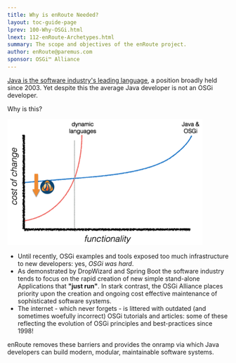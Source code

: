 ```yaml
---
title: Why is enRoute Needed?
layout: toc-guide-page
lprev: 100-Why-OSGi.html 
lnext: 112-enRoute-Archetypes.html 
summary: The scope and objectives of the enRoute project. 
author: enRoute@paremus.com
sponsor: OSGi™ Alliance 
---
```


[Java is the software industry's leading language](https://www.tiobe.com/tiobe-index/), a position broadly held since 2003. Yet despite this the average Java developer is not an OSGi developer. 

Why is this?

![Lowering the barriers](/img/book/why-enroute.png)

* Until recently, OSGi examples and tools exposed too much infrastructure to new developers: yes, *OSGi was hard*.
* As demonstrated by DropWizard and Spring Boot the software industry tends to focus on the rapid creation of new simple stand-alone Applications that **"just run"**. In stark contrast, the OSGi Alliance places priority upon the creation and ongoing cost effective maintenance of sophisticated software systems.
* The internet - which never forgets - is littered with outdated (and sometimes woefully incorrect) OSGi tutorials and articles: some of these reflecting the evolution of OSGi principles and best-practices since 1998!

enRoute removes these barriers and provides the onramp via which Java developers can build modern, modular, maintainable software systems. 


